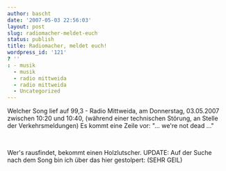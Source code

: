 ```yaml
---
author: bascht
date: '2007-05-03 22:56:03'
layout: post
slug: radiomacher-meldet-euch
status: publish
title: Radiomacher, meldet euch!
wordpress_id: '121'
? ''
: - musik
  - musik
  - radio mittweida
  - radio mittweida
  - Uncategorized
---
```


Welcher Song lief auf 99,3 - Radio Mittweida,
am Donnerstag, 03.05.2007 zwischen 10:20 und 10:40, (während einer
technischen Störung, an Stelle der Verkehrsmeldungen) Es kommt eine
Zeile vor: "... we're not dead ..."

 

Wer's rausfindet, bekommt einen Holzlutscher. UPDATE: Auf der Suche
nach dem Song bin ich über das hier gestolpert: (SEHR GEIL)



